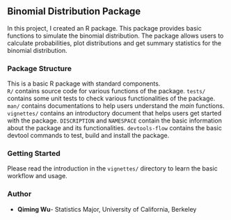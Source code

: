 ## Binomial Distribution Package

In this project, I created an R package. This package provides basic functions to simulate the binomial distribution.
The package allows users to calculate probabilities, plot distributions and get summary statistics for the binomial distribution.

### Package Structure

This is a basic R package with standard components.  
`R/` contains source code for various functions of the package.
`tests/` contains some unit tests to check various functionalities of the package.
`man/` contains documentations to help users understand the _main_ functions.
`vignettes/` contains an introductory document that helps users get started with the package.
`DISCRIPTION` and `NAMESPACE` contain the basic information about the package and its functionalities.
`devtools-flow` contains the basic devtool commands to test, build and install the package.

### Getting Started

Please read the introduction in the `vignettes/` directory to learn the basic workflow and usage.

### Author
- __Qiming Wu__- Statistics Major, University of California, Berkeley

